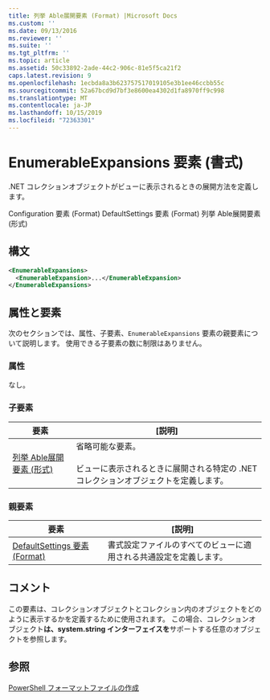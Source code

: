 ```yaml
---
title: 列挙 Able展開要素 (Format) |Microsoft Docs
ms.custom: ''
ms.date: 09/13/2016
ms.reviewer: ''
ms.suite: ''
ms.tgt_pltfrm: ''
ms.topic: article
ms.assetid: 50c33892-2ade-44c2-906c-81e5f5ca21f2
caps.latest.revision: 9
ms.openlocfilehash: 1ecbda8a3b623757517019105e3b1ee46ccbb55c
ms.sourcegitcommit: 52a67bcd9d7bf3e8600ea4302d1fa8970ff9c998
ms.translationtype: MT
ms.contentlocale: ja-JP
ms.lasthandoff: 10/15/2019
ms.locfileid: "72363301"
---
```

# <a name="enumerableexpansions-element-format"></a>EnumerableExpansions 要素 (書式)

.NET コレクションオブジェクトがビューに表示されるときの展開方法を定義します。

Configuration 要素 (Format) DefaultSettings 要素 (Format) 列挙 Able展開要素 (形式)

## <a name="syntax"></a>構文

```xml
<EnumerableExpansions>
  <EnumerableExpansion>...</EnumerableExpansion>
</EnumerableExpansions>
```

## <a name="attributes-and-elements"></a>属性と要素

次のセクションでは、属性、子要素、`EnumerableExpansions` 要素の親要素について説明します。 使用できる子要素の数に制限はありません。

### <a name="attributes"></a>属性

なし。

### <a name="child-elements"></a>子要素

|要素|[説明]|
|-------------|-----------------|
|[列挙 Able展開要素 (形式)](./enumerableexpansion-element-format.md)|省略可能な要素。<br /><br /> ビューに表示されるときに展開される特定の .NET コレクションオブジェクトを定義します。|

### <a name="parent-elements"></a>親要素

|要素|[説明]|
|-------------|-----------------|
|[DefaultSettings 要素 (Format)](./defaultsettings-element-format.md)|書式設定ファイルのすべてのビューに適用される共通設定を定義します。|

## <a name="remarks"></a>コメント

この要素は、コレクションオブジェクトとコレクション内のオブジェクトをどのように表示するかを定義するために使用されます。 この場合、コレクションオブジェクト**は、system.string インターフェイスを**サポートする任意のオブジェクトを参照します。

## <a name="see-also"></a>参照

[PowerShell フォーマットファイルの作成](./writing-a-powershell-formatting-file.md)
